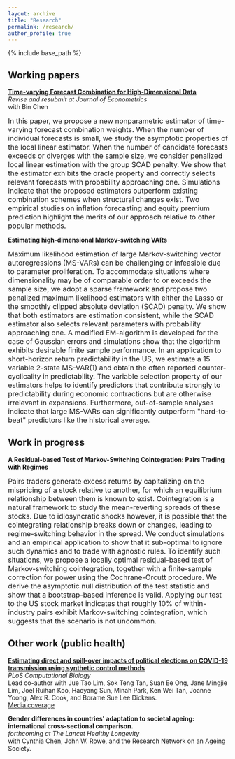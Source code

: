 ```yaml
---
layout: archive
title: "Research"
permalink: /research/
author_profile: true
---
```


{% include base_path %}

## Working papers  
[**Time-varying Forecast Combination for High-Dimensional Data**](https://arxiv.org/abs/2010.10435)   
*Revise and resubmit at Journal of Econometrics*  
with Bin Chen 

<font size = "3"> In this paper, we propose a new nonparametric estimator of time-varying forecast combination weights. When the number of individual forecasts is small, we study the asymptotic properties of the local linear estimator. When the number of candidate forecasts exceeds or diverges with the sample size, we consider penalized local linear estimation with the group SCAD penalty. We show that the estimator exhibits the oracle property and correctly selects relevant forecasts with probability approaching one. Simulations indicate that the proposed estimators outperform existing combination schemes when structural changes exist. Two empirical studies on inflation forecasting and equity premium prediction highlight the merits of our approach relative to other popular methods. </font>

**Estimating high-dimensional Markov-switching VARs**

<font size = "3"> Maximum likelihood estimation of large Markov-switching vector autoregressions (MS-VARs) can be challenging or infeasible due to parameter proliferation. To accommodate situations where dimensionality may be of comparable order to or exceeds the sample size, we adopt a sparse framework and propose two penalized maximum likelihood estimators with either the Lasso or the smoothly clipped absolute deviation (SCAD) penalty. We show that both estimators are estimation consistent, while the SCAD estimator also selects relevant parameters with probability approaching one. A modified EM-algorithm is developed for the case of Gaussian errors and simulations show that the algorithm exhibits desirable finite sample performance. In an application to short-horizon return predictability in the US, we estimate a 15 variable 2-state MS-VAR(1) and obtain the often reported counter-cyclicality in predictability. The variable selection property of our estimators helps to identify predictors that contribute strongly to predictability during economic contractions but are otherwise irrelevant in expansions. Furthermore, out-of-sample analyses indicate that large MS-VARs can significantly outperform "hard-to-beat" predictors like the historical average. </font>

## Work in progress

**A Residual-based Test of Markov-Switching Cointegration: Pairs Trading with Regimes**

<font size = "3"> Pairs traders generate excess returns by capitalizing on the mispricing of a stock relative to another, for which an equilibrium relationship between them is known to exist. Cointegration is a natural framework to study the mean-reverting spreads of these stocks. Due to idiosyncratic shocks however, it is possible that the cointegrating relationship breaks down or changes, leading to regime-switching behavior in the spread. We conduct simulations and an empirical application to show that it sub-optimal to ignore such dynamics and to trade with agnostic rules. To identify such situations, we propose a locally optimal residual-based test of Markov-switching cointegration, together with a finite-sample correction for power using the Cochrane-Orcutt procedure. We derive the asymptotic null distribution of the test statistic and show that a bootstrap-based inference is valid. Applying our test to the US stock market indicates that roughly 10\% of within-industry pairs exhibit Markov-switching cointegration, which suggests that the scenario is not uncommon. </font>

## Other work (public health)

[**Estimating direct and spill-over impacts of political elections on COVID-19 transmission using synthetic control methods**](https://journals.plos.org/ploscompbiol/article?id=10.1371/journal.pcbi.1008959)  
*PLoS Computational Biology*  
Lead co-author with Jue Tao Lim, Sok Teng Tan, Suan Ee Ong, Jane Mingjie Lim, Joel Ruihan Koo, Haoyang Sun, Minah Park, Ken Wei Tan, Joanne Yoong, Alex R. Cook, and Borame Sue Lee Dickens.  
[Media coverage](https://plos.altmetric.com/details/106543552/news)

**Gender differences in countries' adaptation to societal ageing: international cross-sectional comparison.**  
*forthcoming at The Lancet Healthy Longevity*  
with Cynthia Chen, John W. Rowe, and the Research Network on an Ageing Society. 


